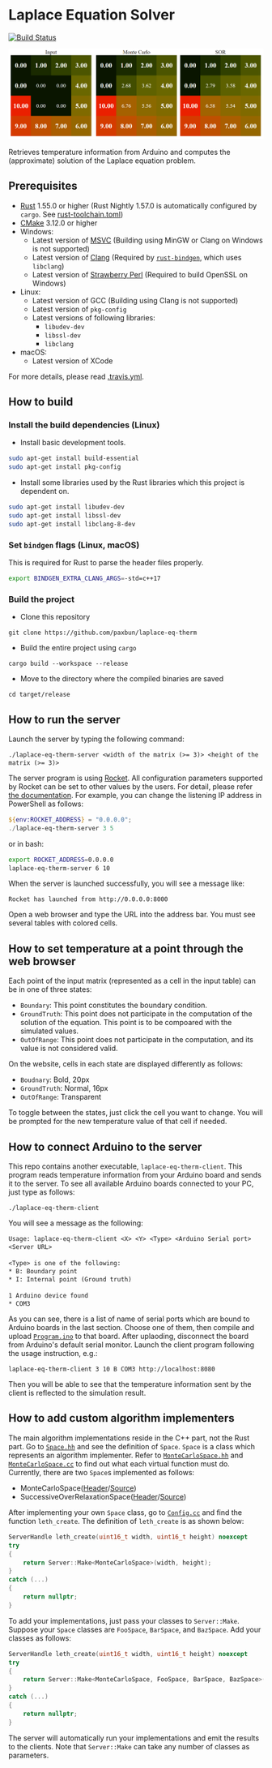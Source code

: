 # Laplace Equation Solver

[![Build Status](https://app.travis-ci.com/paxbun/laplace-eq-therm.svg?branch=main)](https://app.travis-ci.com/paxbun/laplace-eq-therm)

![Example](./Example.png)

Retrieves temperature information from Arduino and computes the (approximate) solution of the Laplace equation problem.

## Prerequisites

- [Rust](https://www.rust-lang.org/tools/install) 1.55.0 or higher (Rust Nightly 1.57.0 is automatically configured by `cargo`. See [rust-toolchain.toml](./rust-toolchain.toml))
- [CMake](https://cmake.org/download/) 3.12.0 or higher
- Windows:
  - Latest version of [MSVC](https://visualstudio.microsoft.com) (Building using MinGW or Clang on Windows is not supported)
  - Latest version of [Clang](https://releases.llvm.org/download.html) (Required by [`rust-bindgen`](https://github.com/rust-lang/rust-bindgen), which uses `libclang`)
  - Latest version of [Strawberry Perl](https://strawberryperl.com/) (Required to build OpenSSL on Windows)
- Linux:
  - Latest version of GCC (Building using Clang is not supported)
  - Latest version of `pkg-config`
  - Latest versions of following libraries:
    - `libudev-dev`
    - `libssl-dev`
    - `libclang`
- macOS:
  - Latest version of XCode

For more details, please read [.travis.yml](./.travis.yml).

## How to build

### Install the build dependencies (Linux)

- Install basic development tools.

```bash
sudo apt-get install build-essential
sudo apt-get install pkg-config
```

- Install some libraries used by the Rust libraries which this project is dependent on.

```bash
sudo apt-get install libudev-dev
sudo apt-get install libssl-dev
sudo apt-get install libclang-8-dev
```

### Set `bindgen` flags (Linux, macOS)

This is required for Rust to parse the header files properly.

```bash
export BINDGEN_EXTRA_CLANG_ARGS=-std=c++17
```

### Build the project

- Clone this repository

```
git clone https://github.com/paxbun/laplace-eq-therm
```

- Build the entire project using `cargo`

```
cargo build --workspace --release
```

- Move to the directory where the compiled binaries are saved

```
cd target/release
```

## How to run the server

Launch the server by typing the following command:

```
./laplace-eq-therm-server <width of the matrix (>= 3)> <height of the matrix (>= 3)>
```

The server program is using [Rocket](https://github.com/SergioBenitez/Rocket). All configuration parameters supported by Rocket can be set to other values by the users. For detail, please refer [the documentation](https://rocket.rs/v0.4/guide/configuration/). For example, you can change the listening IP address in PowerShell as follows:

```powershell
${env:ROCKET_ADDRESS} = "0.0.0.0";
./laplace-eq-therm-server 3 5
```

or in bash:

```bash
export ROCKET_ADDRESS=0.0.0.0
laplace-eq-therm-server 6 10
```

When the server is launched successfully, you will see a message like:

```
Rocket has launched from http://0.0.0.0:8000
```

Open a web browser and type the URL into the address bar. You must see several tables with colored cells.

## How to set temperature at a point through the web browser

Each point of the input matrix (represented as a cell in the input table) can be in one of three states:

- `Boundary`: This point constitutes the boundary condition.
- `GroundTruth`: This point does not participate in the computation of the solution of the equation. This point is to be compoared with the simulated values.
- `OutOfRange`: This point does not participate in the computation, and its value is not considered valid.

On the website, cells in each state are displayed differently as follows:

- `Boudnary`: Bold, 20px
- `GroundTruth`: Normal, 16px
- `OutOfRange`: Transparent

To toggle between the states, just click the cell you want to change. You will be prompted for the new temperature value of that cell if needed.

## How to connect Arduino to the server

This repo contains another executable, `laplace-eq-therm-client`. This program reads temperature information from your Arduino board and sends it to the server. To see all available Arduino boards connected to your PC, just type as follows:

```
./laplace-eq-therm-client
```

You will see a message as the following:

```
Usage: laplace-eq-therm-client <X> <Y> <Type> <Arduino Serial port> <Server URL>

<Type> is one of the following:
* B: Boundary point
* I: Internal point (Ground truth)

1 Arduino device found
* COM3
```

As you can see, there is a list of name of serial ports which are bound to Arduino boards in the last section. Choose one of them, then compile and upload [`Program.ino`](./Program.ino) to that board. After uplaoding, disconnect the board from Arduino's default serial monitor. Launch the client program following the usage instruction, e.g.:

```
laplace-eq-therm-client 3 10 B COM3 http://localhost:8080
```

Then you will be able to see that the temperature information sent by the client is reflected to the simulation result.

## How to add custom algorithm implementers

The main algorithm implementations reside in the C++ part, not the Rust part. Go to [`Space.hh`](./server/core/Public/leth/Space.hh) and see the definition of `Space`. `Space` is a class which represents an algorithm implementer. Refer to [`MonteCarloSpace.hh`](./server/core/Public/leth/MonteCarloSpace.hh) and [`MonteCarloSpace.cc`](./server/core/Source/MonteCarloSpace.cc) to find out what each virtual function must do. Currently, there are two `Space`s implemented as follows:

- MonteCarloSpace([Header](./server/core/Public/leth/MonteCarloSpace.hh)/[Source](./server/core/Source/MonteCarloSpace.cc))
- SuccessiveOverRelaxationSpace([Header](./server/core/Public/leth/SuccessiveOverRelaxationSpace.hh)/[Source](./server/core/Source/SuccessiveOverRelaxationSpace.cc))

After implementing your own `Space` class, go to [`Config.cc`](./server/core/Source/Config.cc) and find the function `leth_create`. The definition of `leth_create` is as shown below:

```cpp
ServerHandle leth_create(uint16_t width, uint16_t height) noexcept
try
{
    return Server::Make<MonteCarloSpace>(width, height);
}
catch (...)
{
    return nullptr;
}
```

To add your implementations, just pass your classes to `Server::Make`. Suppose your `Space` classes are `FooSpace`, `BarSpace`, and `BazSpace`. Add your classes as follows:

```cpp
ServerHandle leth_create(uint16_t width, uint16_t height) noexcept
try
{
    return Server::Make<MonteCarloSpace, FooSpace, BarSpace, BazSpace>(width, height);
}
catch (...)
{
    return nullptr;
}
```

The server will automatically run your implementations and emit the results to the clients. Note that `Server::Make` can take any number of classes as parameters.
